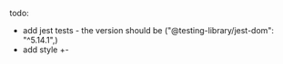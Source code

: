 todo:
 - add jest tests - the version should be ("@testing-library/jest-dom": "^5.14.1",)
 - add style +\-